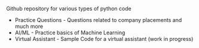 Github repository for various types of python code
 - Practice Questions - Questions related to company placements and much more
 - AI/ML - Practice basics of Machine Learning
 - Virtual Assistant - Sample Code for a virtual assistant (work in progress)
